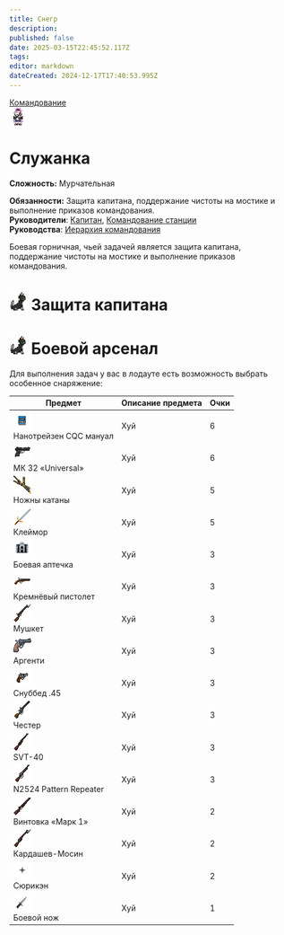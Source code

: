 ```yaml
---
title: Снегр
description: 
published: false
date: 2025-03-15T22:45:52.117Z
tags: 
editor: markdown
dateCreated: 2024-12-17T17:40:53.995Z
---
```


<div style="display: flex; justify-content: center;">
  <div class="roles-passport comm">
    <div class="title comm"><a href="/roles/command">Командование</a></div>
    <div>
      <div><div><img src="/roles/maid.png" alt="Мурр...~~"></div></div>
      <div><div>
        <h1>Служанка</h1>
        <p><strong>Сложность:</strong> Мурчательная</p>
        <strong>Обязанности:</strong> Защита капитана, поддержание чистоты на мостике и выполнение приказов командования.<br>
        <b>Руководители</b>: <a href="/roles/captain">Капитан</a>, <a href="/roles/command">Командование станции</a><br>
        <b>Руководства</b>: <a href="/guides/hierarchyofcommand">Иерархия командования</a>
        </div></div>
    </div>
  </div>
</div>

Боевая горничная, чьей задачей является защита капитана, поддержание чистоты на мостике и выполнение приказов командования. 

<h1> <img src="/roles/command/cat48.png"> Защита капитана </h1> 

<h1> <img src="/roles/command/cat48.png"> Боевой арсенал </h1> 

Для выполнения задач у вас в лодауте есть возможность выбрать особенное снаряжение:

<center>
  <table class="maid">
    <thead>
      <tr>
        <th>Предмет</th>
        <th>Описание предмета</th>
        <th>Очки</th>
      </tr>
    </thead>
    <tbody>
      <tr>
        <td><img src="/roles/command/maid/manual_nt.png"><br>Нанотрейзен CQC мануал</td>
        <td>Хуй</td>
        <td>6</td>
      </tr>
      <tr>
        <td><img src="/roles/command/maid/universal.png"><br>МК 32 «Universal»</td>
        <td>Хуй</td>
        <td>6</td>
      </tr>
      <tr>
        <td><img src="/roles/command/maid/sheath-sabre.png"><br>Ножны катаны</td>
        <td>Хуй</td>
        <td>5</td>
      </tr>
      <tr>
        <td><img src="/roles/command/maid/icon.png"><br>Клеймор</td>
        <td>Хуй</td>
        <td>5</td>
      </tr>
      <tr>
        <td><img src="/roles/command/maid/blackkit.png"><br>Боевая аптечка</td>
        <td>Хуй</td>
        <td>3</td>
      </tr>
      <tr>
        <td><img src="/roles/command/maid/flintlock.png"><br>Кремнёвый пистолет</td>
        <td>Хуй</td>
        <td>3</td>
      </tr>
      <tr>
        <td><img src="/roles/command/maid/musket.png"><br>Мушкет</td>
        <td>Хуй</td>
        <td>3</td>
      </tr>
      <tr>
        <td><img src="/roles/command/maid/argenti.png"><br>Аргенти</td>
        <td>Хуй</td>
        <td>3</td>
      </tr>
      <tr>
        <td><img src="/roles/command/maid/webleysnubnose.png"><br>Снуббед .45</td>
        <td>Хуй</td>
        <td>3</td>
      </tr>
      <tr>
        <td><img src="/roles/command/maid/chester.png"><br>Честер</td>
        <td>Хуй</td>
        <td>3</td>
      </tr>
      <tr>
        <td><img src="/roles/command/maid/svt40.png"><br>SVT-40</td>
        <td>Хуй</td>
        <td>3</td>
      </tr>
      <tr>
        <td><img src="/roles/command/maid/repeater.png"><br>N2524 Pattern Repeater</td>
        <td>Хуй</td>
        <td>3</td>
      </tr>
      <tr>
        <td><img src="/roles/command/maid/grand_rifle.png"><br>Винтовка «Марк 1»</td>
        <td>Хуй</td>
        <td>2</td>
      </tr>
      <tr>
        <td><img src="/roles/command/maid/bolt_gun_wood.png"><br>Кардашев-Мосин</td>
        <td>Хуй</td>
        <td>2</td>
      </tr>
      <tr>
        <td><img src="/roles/command/maid/tstar.png"><br>Сюрикэн</td>
        <td>Хуй</td>
        <td>2</td>
      </tr>
      <tr>
        <td><img src="/roles/command/maid/combat_knife.png"><br>Боевой нож</td>
        <td>Хуй</td>
        <td>1</td>
      </tr>
    </tbody>
  </table>
</center>

<div class="table"></div>